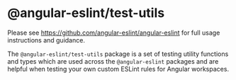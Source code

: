 # @angular-eslint/test-utils

Please see https://github.com/angular-eslint/angular-eslint for full usage instructions and guidance.

The `@angular-eslint/test-utils` package is a set of testing utility functions and types which are used across the `@angular-eslint` packages and are helpful when testing your own custom ESLint rules for Angular workspaces.
